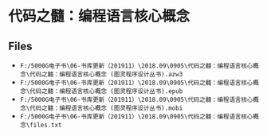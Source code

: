 # 代码之髓：编程语言核心概念

## Files

- `F:/5000G电子书\06-书库更新（201911）\2018.09\0905\代码之髓：编程语言核心概念\代码之髓：编程语言核心概念 (图灵程序设计丛书).azw3`
- `F:/5000G电子书\06-书库更新（201911）\2018.09\0905\代码之髓：编程语言核心概念\代码之髓：编程语言核心概念 (图灵程序设计丛书).epub`
- `F:/5000G电子书\06-书库更新（201911）\2018.09\0905\代码之髓：编程语言核心概念\代码之髓：编程语言核心概念 (图灵程序设计丛书).mobi`
- `F:/5000G电子书\06-书库更新（201911）\2018.09\0905\代码之髓：编程语言核心概念\files.txt`
